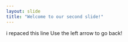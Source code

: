 ```yaml
---
layout: slide
title: "Welcome to our second slide!"
---
```

 i repaced this line
Use the left arrow to go back!
